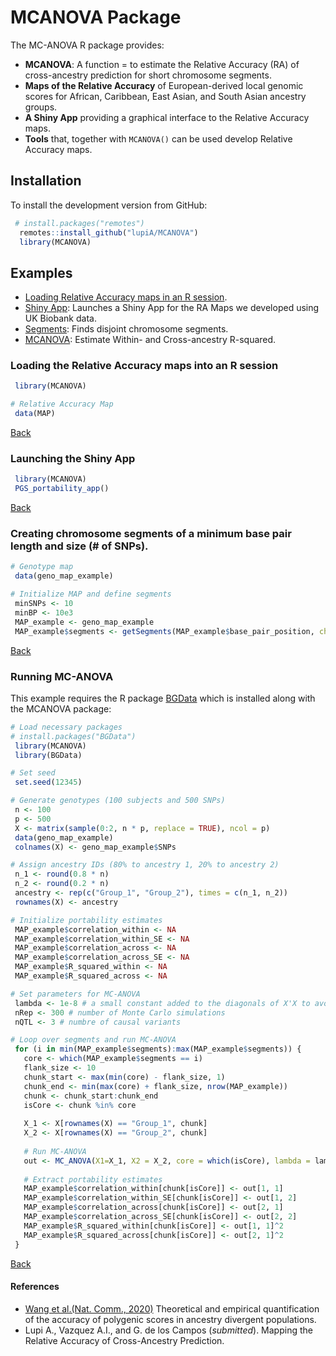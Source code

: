 # MCANOVA Package

The MC-ANOVA R package provides:
  
  - **MCANOVA**: A function = to estimate the Relative Accuracy (RA) of cross-ancestry prediction for short chromosome segments.
  - **Maps of the Relative Accuracy** of European-derived local genomic scores for African, Caribbean, East Asian, and South Asian ancestry groups.
  - **A Shiny App** providing a graphical interface to the Relative Accuracy maps.
  - **Tools** that, together with `MCANOVA()` can be used develop Relative Accuracy maps.

## Installation

To install the development version from GitHub:

```r
 # install.packages("remotes")
  remotes::install_github("lupiA/MCANOVA")
  library(MCANOVA)
```


<div id="MENUE" />

 
## Examples

 - [Loading Relative Accuracy maps in an R session](#DATA).
 - [Shiny App](#APP): Launches a Shiny App for the RA Maps we developed using UK Biobank data.
 - [Segments](#SEGMENTS): Finds disjoint chromosome segments.
 - [MCANOVA](#MCANOVA): Estimate Within- and Cross-ancestry R-squared.



<div id="DATA" />
  
### Loading the Relative Accuracy maps into an R session

```r
 library(MCANOVA)

# Relative Accuracy Map
 data(MAP)
```

[Back](#MENUE)

   

<div id="APP" />


### Launching the Shiny App

```r
 library(MCANOVA)
 PGS_portability_app()
```

[Back](#MENUE)



<div id="SEGMENTS" />


### Creating chromosome segments of a minimum base pair length and size (# of SNPs).


```r
# Genotype map
 data(geno_map_example)

# Initialize MAP and define segments
 minSNPs <- 10
 minBP <- 10e3
 MAP_example <- geno_map_example
 MAP_example$segments <- getSegments(MAP_example$base_pair_position, chr = MAP_example$chromosome, minBPSize = minBP, minSize = minSNPs, verbose = TRUE)

```


[Back](#MENUE)



<div id="MCANOVA" />


### Running MC-ANOVA 


This example requires the R package [BGData](https://github.com/QuantGen/BGData/tree/master) which is installed along with the MCANOVA package:

```r
# Load necessary packages
# install.packages("BGData")
 library(MCANOVA)
 library(BGData)

# Set seed
 set.seed(12345)

# Generate genotypes (100 subjects and 500 SNPs)
 n <- 100
 p <- 500
 X <- matrix(sample(0:2, n * p, replace = TRUE), ncol = p)
 data(geno_map_example)
 colnames(X) <- geno_map_example$SNPs

# Assign ancestry IDs (80% to ancestry 1, 20% to ancestry 2)
 n_1 <- round(0.8 * n)
 n_2 <- round(0.2 * n)
 ancestry <- rep(c("Group_1", "Group_2"), times = c(n_1, n_2))
 rownames(X) <- ancestry

# Initialize portability estimates
 MAP_example$correlation_within <- NA
 MAP_example$correlation_within_SE <- NA
 MAP_example$correlation_across <- NA
 MAP_example$correlation_across_SE <- NA
 MAP_example$R_squared_within <- NA
 MAP_example$R_squared_across <- NA

# Set parameters for MC-ANOVA
 lambda <- 1e-8 # a small constant added to the diagonals of X'X to avoid numerical errors when some SNPs are in perfect LD
 nRep <- 300 # number of Monte Carlo simulations
 nQTL <- 3 # numbre of causal variants

# Loop over segments and run MC-ANOVA
 for (i in min(MAP_example$segments):max(MAP_example$segments)) {
   core <- which(MAP_example$segments == i)
   flank_size <- 10
   chunk_start <- max(min(core) - flank_size, 1)
   chunk_end <- min(max(core) + flank_size, nrow(MAP_example))
   chunk <- chunk_start:chunk_end
   isCore <- chunk %in% core
  
   X_1 <- X[rownames(X) == "Group_1", chunk]
   X_2 <- X[rownames(X) == "Group_2", chunk]
  
   # Run MC-ANOVA
   out <- MC_ANOVA(X1=X_1, X2 = X_2, core = which(isCore), lambda = lambda, nQTL = nQTL, nRep = nRep)
  
   # Extract portability estimates
   MAP_example$correlation_within[chunk[isCore]] <- out[1, 1]
   MAP_example$correlation_within_SE[chunk[isCore]] <- out[1, 2]
   MAP_example$correlation_across[chunk[isCore]] <- out[2, 1]
   MAP_example$correlation_across_SE[chunk[isCore]] <- out[2, 2]
   MAP_example$R_squared_within[chunk[isCore]] <- out[1, 1]^2
   MAP_example$R_squared_across[chunk[isCore]] <- out[2, 1]^2
 }
```

[Back](#MENUE)


#### References

- [Wang et al.(Nat. Comm., 2020)](https://www.nature.com/articles/s41467-020-17719-y) Theoretical and empirical quantification of the accuracy of polygenic scores in ancestry divergent populations. 
- Lupi A., Vazquez A.I., and G. de los Campos (*submitted*). Mapping the Relative Accuracy of Cross-Ancestry Prediction.

